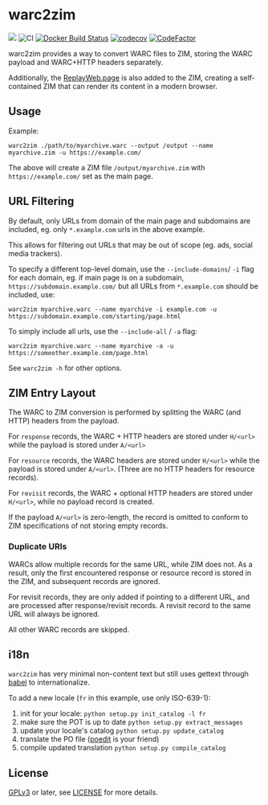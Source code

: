 # warc2zim
[![](https://img.shields.io/pypi/v/warc2zim.svg)](https://pypi.python.org/pypi/warc2zim)
![CI](https://github.com/openzim/warc2zim/workflows/CI/badge.svg)
[![Docker Build Status](https://img.shields.io/docker/cloud/build/openzim/warc2zim)](https://hub.docker.com/r/openzim/warc2zim)
[![codecov](https://codecov.io/gh/openzim/warc2zim/branch/master/graph/badge.svg)](https://codecov.io/gh/openzim/warc2zim)
[![CodeFactor](https://www.codefactor.io/repository/github/openzim/warc2zim/badge)](https://www.codefactor.io/repository/github/openzim/warc2zim)

warc2zim provides a way to convert WARC files to ZIM, storing the WARC payload and WARC+HTTP headers separately.

Additionally, the [ReplayWeb.page](https://replayweb.page) is also added to the ZIM, creating a self-contained ZIM
that can render its content in a modern browser.

## Usage

Example:

```
warc2zim ./path/to/myarchive.warc --output /output --name myarchive.zim -u https://example.com/
```

The above will create a ZIM file `/output/myarchive.zim` with `https://example.com/` set as the main page.

## URL Filtering

By default, only URLs from domain of the main page and subdomains are included, eg. only `*.example.com` urls in the above example.

This allows for filtering out URLs that may be out of scope (eg. ads, social media trackers).

To specify a different top-level domain, use the `--include-domains`/ `-i` flag for each domain, eg. if main page is on a subdomain, `https://subdomain.example.com/` but all URLs from `*.example.com` should be included, use:


```
warc2zim myarchive.warc --name myarchive -i example.com -u https://subdomain.example.com/starting/page.html
```


To simply include all urls, use the `--include-all` / `-a` flag:

```
warc2zim myarchive.warc --name myarchive -a -u https://someother.example.com/page.html
```


See `warc2zim -h` for other options.


## ZIM Entry Layout

The WARC to ZIM conversion is performed by splitting the WARC (and HTTP) headers from the payload.

For `response` records, the WARC + HTTP headers are stored under `H/<url>` while the payload is stored under `A/<url>`

For `resource` records, the WARC headers are stored under `H/<url>` while the payload is stored under `A/<url>`. (Three are no HTTP headers for resource records).

For `revisit` records, the WARC + optional HTTP headers are stored under `H/<url>`, while no payload record is created.


If the payload `A/<url>` is zero-length, the record is omitted to conform to ZIM specifications of not storing empty records.


### Duplicate URIs

WARCs allow multiple records for the same URL, while ZIM does not. As a result, only the first encountered response or resource record is stored in the ZIM,
and subsequent records are ignored.

For revisit records, they are only added if pointing to a different URL, and are processed after response/revisit records. A revisit record to the same URL
will always be ignored.

All other WARC records are skipped.

## i18n

`warc2zim` has very minimal non-content text but still uses gettext through [babel](http://babel.pocoo.org/en/latest/setup.html) to internationalize.

To add a new locale (`fr` in this example, use only ISO-639-1):

1. init for your locale: `python setup.py init_catalog -l fr`
2. make sure the POT is up to date `python setup.py extract_messages`
3. update your locale's catalog `python setup.py update_catalog`
3. translate the PO file ([poedit](https://poedit.net/) is your friend)
4. compile updated translation `python setup.py compile_catalog`

## License

[GPLv3](https://www.gnu.org/licenses/gpl-3.0) or later, see
[LICENSE](LICENSE) for more details.
